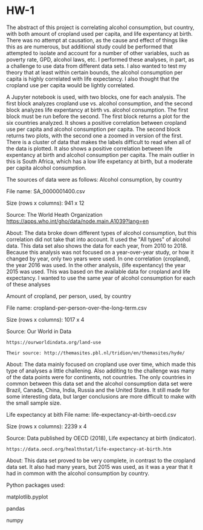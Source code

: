 # HW-1

The abstract of this project is correlating alcohol consumption, but country, with both amount of cropland used per capita, and life expentancy at birth. There was no attempt at causation, as the cause and effect of things like this as are numerous, but additional study could be performed that attempted to isolate and account for a number of other variables, such as poverty rate, GPD, alcohol laws, etc. I performed these analyses, in part, as a challenge to use data from different data sets. I also wanted to test my theory that at least within certain bounds, the alcohol consumption per capita is highly correlated with life expectancy. I also thought that the cropland use per capita would be lightly correlated.

A Jupyter notebook is used, with two blocks, one for each analysis. The first block analyzes cropland use vs. alcohol consumption, and the second block analyzes life expentancy at birth vs. alcohol consumption. The first block must be run before the second.
  The first block returns a plot for the six countries analyzed. It shows a positive correlation between cropland use per capita and alcohol consumption per capita. 
  The second block returns two plots, with the second one a zoomed in version of the first. There is a cluster of data that makes the labels difficult to read when all of the data is plotted. It also shows a positive correlation between life expentancy at birth and alcohol consumption per capita. The main outlier in this is South Africa, which has a low life expetancy at birth, but a moderate per capita alcohol consumption.

The sources of data were as follows:
Alcohol consumption, by country

  File name: SA_0000001400.csv
  
  Size (rows x columns): 941 x 12
  
  Source: The World Heath Organization
      https://apps.who.int/gho/data/node.main.A1039?lang=en
      
  About: The data broke down different types of alcohol consumption, but this correlation did not take that into account. It used the "All types" of alcohol data. This data set also shows the data for each year, from 2010 to 2018. Because this analysis was not focused on a year-over-year study, or how it changed by year, only two years were used. In one correlation (cropland), the year 2016 was used. In the other analysis, (life expentancy) the year 2015 was used. This was based on the available data for cropland and life expectancy. I wanted to use the same year of alcohol consumption for each of these analyses
  
  
Amount of cropland, per person, used, by country

  File name: cropland-per-person-over-the-long-term.csv
  
  Size (rows x columns): 1017 x 4
  
  Source: Our World in Data
  
    https://ourworldindata.org/land-use
    
    Their source: http://themasites.pbl.nl/tridion/en/themasites/hyde/
    
  About: The data mainly focused on cropland use over time, which made this type of analyses a little challening. Also additing to the challenge was many of the data points were for continents, not countries. The only countries in common between this data set and the alcohol consumption data set were Brazil, Canada, China, India, Russia and the United States. It still made for some interesting data, but larger conclusions are more difficult to make with the small sample size. 

Life expectancy at bith
  File name: life-expectancy-at-birth-oecd.csv
  
  Size (rows x columns): 2239 x 4
  
  Source:  Data published by	OECD (2018), Life expectancy at birth (indicator).
  
    https://data.oecd.org/healthstat/life-expectancy-at-birth.htm
    
  About: This data set proved to be very complete, in contrast to the cropland data set. It also had many years, but 2015 was used, as it was a year that it had in common with the alcohol consumption by country.
  
Python packages used:

  matplotlib.pyplot
  
  pandas
  
  numpy
